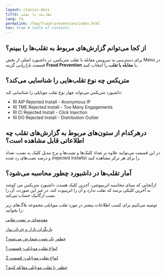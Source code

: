 ```yaml
---
layout: classic-docs
title: مقابله با تقلب
lang: fa
permalink: /faq/fraud-prevention/index.html
toc: true # table of contents
---
```


## از کجا می‌توانم گزارش‌های مربوط به تقلب‌ها را ببینم؟

برای دسترسی به سرویس مقابله با تقلب متریکس، در داشبورد اصلی از بخش Menu در قسمت *بازاریابی* گزینه **Fraud Prevention** یا **مقابله با تقلب** را انتخاب کنید.

## متریکس چه نوع تقلب‌هایی را شناسایی می‌کند؟

داشبورد متریکس می‌تواند چهار نوع تقلب موبایلی را شناسایی کند:

- RI AIP  Rejected Install - Anonymous IP
- RI TME  Rejected Install - Too Many Engagements
- RI CI   Rejected Install - Click Injection
- RI DO   Rejected Install - Distribution Outlier

## درهرکدام از ستون‌های مربوط به گزارش‌های تقلب چه اطلاعاتی قابل مشاهده است؟

در این قسمت می‌توانید علاوه بر تعداد کلیک‌ها و نصب‌ها و نرخ تبدیل کلیک به نصب، تعداد و درصد نصب‌های رد شده (rejected installs) را برای هر ترکر مشاهده کنید. 

## آمار تقلب‌ها در داشبورد چطور محاسبه می‌شود؟

ازآنجایی که مبنای محاسبه اتریبیوشن، آخرین کلیک هست، داشبورد متریکس می کوشد به آخرین کلیکی برسد که تقلب ندارد و آن را اتریبیوت کند، در غیر این صورت، آن را نصب ارگانیک حساب می‌کند. 

توصیه می‌کنیم برای کسب اطلاعات بیشتر در مورد *تقلب موبایلی* مجموعه بلاگ‌های زیر را بخوانید:

[مقدمه‌ای بر نصب تقلبی](https://blog.metrix.ir/what-is-mobile-ad-fraud/)

[بازیگران بازار و جریان پول](https://blog.metrix.ir/install-fraud-mobile-ad-ecosystem/)

[چطور یک نصب شمارش می‌شود؟](https://blog.metrix.ir/install-fraud-how-attribution-works/)

[انواع تقلب موبایلی- قسمت 1](https://blog.metrix.ir/install-fraud-mobile-fraud-types/)

[انواع تقلب موبایلی- قسمت 2](https://blog.metrix.ir/install-fraud-types-mobile-fraud/)

[چطور با تقلب موبایلی مقابله کنیم؟](https://blog.metrix.ir/install-fraud-how-to-prevent-fraud/)